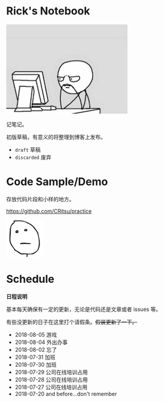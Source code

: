 # Rick's Notebook

![Thinking](images/thinking.png)

记笔记。

初版草稿，有意义的将整理到博客上发布。

- `draft` 草稿
- `discarded` 废弃 

# Code Sample/Demo

存放代码片段和小样的地方。

https://github.com/CRitsu/practice

![nothing](images/nothing.png)

# Schedule

**日程说明**

基本每天确保有一定的更新，无论是代码还是文章或者 issues 等。

有些没更新的日子在这里打个请假条。~~假装更新了一下。~~

- 2018-08-05 游戏
- 2018-08-04 外出办事
- 2018-08-02 忘了
- 2018-07-31 加班
- 2018-07-30 加班
- 2018-07-29 公司在线培训占用
- 2018-07-28 公司在线培训占用
- 2018-07-27 公司在线培训占用
- 2018-07-20 and before...don't remember
